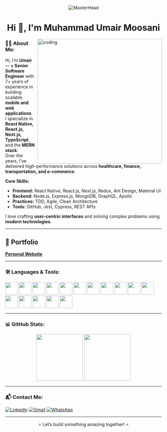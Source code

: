 <p align="center">
  <img src="https://user-images.githubusercontent.com/74038190/213910845-af37a709-8995-40d6-be59-724526e3c3d7.gif" alt="MasterHead"/>
</p>

<h1 align="center">Hi 👋, I'm Muhammad Umair Moosani</h1>

<img align="right" alt="coding" width="400" src="https://user-images.githubusercontent.com/74038190/235224431-e8c8c12e-6826-47f1-89fb-2ddad83b3abf.gif" />

### 👨‍💻 About Me:
Hi, I’m **Umair** — a **Senior Software Engineer** with 7+ years of experience in building scalable **mobile and web applications**.  
I specialize in **React Native, React.js, Next.js, TypeScript**, and the **MERN stack**.  
Over the years, I’ve delivered high-performance solutions across **healthcare, finance, transportation, and e-commerce**.

**Core Skills:**
- **Frontend:** React Native, React.js, Next.js, Redux, Ant Design, Material UI  
- **Backend:** Node.js, Express.js, MongoDB, GraphQL, Apollo  
- **Practices:** TDD, Agile, Clean Architecture  
- **Tools:** GitHub, Jest, Cypress, REST APIs  

I love crafting **user-centric interfaces** and solving complex problems using **modern technologies**.

---

## 🚀 Portfolio
[**Personal Website**](https://muhammadumairmoosani.github.io)

---

### 🛠️ Languages & Tools:
<p>
  <img src="https://cdn.jsdelivr.net/gh/devicons/devicon/icons/javascript/javascript-original.svg" height="40" />
  <img src="https://cdn.jsdelivr.net/gh/devicons/devicon/icons/typescript/typescript-original.svg" height="40" />
  <img src="https://cdn.jsdelivr.net/gh/devicons/devicon/icons/react/react-original.svg" height="40" />
  <img src="https://cdn.jsdelivr.net/gh/devicons/devicon/icons/react/react-original-wordmark.svg" height="40" />
  <img src="https://cdn.jsdelivr.net/gh/devicons/devicon/icons/redux/redux-original.svg" height="40" />
  <img src="https://cdn.jsdelivr.net/gh/devicons/devicon/icons/nodejs/nodejs-original.svg" height="40" />
  <img src="https://cdn.jsdelivr.net/gh/devicons/devicon/icons/nextjs/nextjs-original.svg" height="40" />
  <img src="https://cdn.jsdelivr.net/gh/devicons/devicon/icons/mongodb/mongodb-original.svg" height="40" />
  <img src="https://cdn.jsdelivr.net/gh/devicons/devicon/icons/firebase/firebase-plain.svg" height="40" />
  <img src="https://cdn.jsdelivr.net/gh/devicons/devicon/icons/docker/docker-original.svg" height="40" />
  <img src="https://cdn.jsdelivr.net/gh/devicons/devicon/icons/graphql/graphql-plain.svg" height="40" />
  <img src="https://cdn.jsdelivr.net/gh/devicons/devicon/icons/git/git-original.svg" height="40" />
  <img src="https://cdn.jsdelivr.net/gh/devicons/devicon/icons/linux/linux-original.svg" height="40" />
  <img src="https://cdn.jsdelivr.net/gh/devicons/devicon/icons/sass/sass-original.svg" height="40" />
  <img src="https://cdn.jsdelivr.net/gh/devicons/devicon/icons/webpack/webpack-original.svg" height="40" />
  <img src="https://cdn.jsdelivr.net/gh/devicons/devicon/icons/figma/figma-original.svg" height="40" />
</p>

---

### 📊 GitHub Stats:
<p align="center">
  <img src="https://github-readme-stats.vercel.app/api?username=MuhammadUmairMoosani&show_icons=true&theme=dracula" height="150" />
  <img src="https://github-readme-stats.vercel.app/api/top-langs?username=MuhammadUmairMoosani&layout=compact&theme=dracula" height="150" />
</p>

---

### 📬 Contact Me:
[![LinkedIn](https://img.shields.io/badge/LinkedIn-0077B5?style=for-the-badge&logo=linkedin&logoColor=white)](https://www.linkedin.com/in/muhammad-umair-moosani/)
[![Gmail](https://img.shields.io/badge/Email-D14836?style=for-the-badge&logo=gmail&logoColor=white)](mailto:muhammadumairmoosani@gmail.com)
[![WhatsApp](https://img.shields.io/badge/WhatsApp-25D366?style=for-the-badge&logo=whatsapp&logoColor=white)](https://wa.me/923351379302)


---

<p align="center">⭐ Let’s build something amazing together! ⭐</p>
